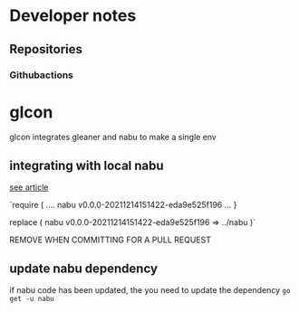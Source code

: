 
# Developer notes

## Repositories
### Githubactions


# glcon
glcon integrates gleaner and nabu to make a single env

## integrating with local nabu
[see article](https://levelup.gitconnected.com/import-and-use-local-packages-in-your-go-application-885c35e5624)

`require (
....
nabu v0.0.0-20211214151422-eda9e525f196
...
}

replace (
nabu v0.0.0-20211214151422-eda9e525f196 => ../nabu
)`

REMOVE WHEN COMMITTING FOR A PULL REQUEST


## update nabu dependency
if nabu code has been updated, the you need to update the dependency
`go get -u nabu`

